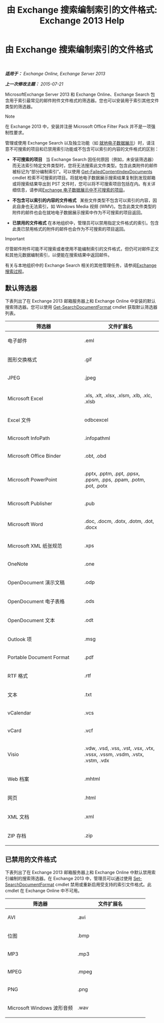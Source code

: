 ﻿---
title: '由 Exchange 搜索编制索引的文件格式: Exchange 2013 Help'
TOCTitle: 由 Exchange 搜索编制索引的文件格式
ms:assetid: e5110ac1-28e1-4554-acc3-85d08c997bc5
ms:mtpsurl: https://technet.microsoft.com/zh-cn/library/Ee633485(v=EXCHG.150)
ms:contentKeyID: 52061560
ms.date: 01/11/2018
mtps_version: v=EXCHG.150
ms.translationtype: HT
---

# 由 Exchange 搜索编制索引的文件格式

 

_**适用于：** Exchange Online, Exchange Server 2013_

_**上一次修改主题：** 2015-07-21_

MicrosoftExchange Server 2013 和 Exchange Online、Exchange Search 包含用于索引最常见的邮件附件文件格式的筛选器。您也可以安装用于索引其他文件类型的筛选器。

> [!NOTE]  
> 在 Exchange 2013 中，安装并注册 Microsoft Office Filter Pack 并不是一项强制性要求。


管理或使用 Exchange Search 以及独立功能（如 [就地电子数据展示](in-place-ediscovery-exchange-2013-help.md)）时，请注意不可搜索的项目和已禁用索引功能或不包含可以索引的内容的文件格式的区别：

  - **不可搜索的项目**   当 Exchange Search 因任何原因（例如，未安装筛选器）而无法索引特定文件类型时，您将无法搜索此文件类型。包含此类附件的邮件被标记为“部分编制索引”。可以使用 [Get-FailedContentIndexDocuments](https://technet.microsoft.com/zh-cn/library/dd351154\(v=exchg.150\)) cmdlet 检索不可搜索的项目。将就地电子数据展示搜索结果复制到发现邮箱或将搜索结果导出到 PST 文件时，您可以将不可搜索项目包括在内。有关详细信息，请参阅[Exchange 电子数据展示中不可搜索的项目](unsearchable-items-in-exchange-ediscovery-exchange-2013-help.md)。

  - **不包含可以索引的内容的文件格式**   某些文件类型不包含可以索引的内容，因此自身也无法索引，如 Windows Media 视频 (WMV)。包含此类文件类型的附件的邮件也会在就地电子数据展示搜索中作为不可搜索的项目返回。

  - **已禁用的文件格式** 在本地组织中，管理员可以禁用指定文件格式的索引。包含此类已禁用格式的附件的邮件也会作为不可搜索的项目返回。

> [!IMPORTANT]  
> 尽管邮件附件可能不可搜索或者使用不能编制索引的文件格式，但仍可对邮件正文和其他元数据编制索引，以便能在搜索结果中返回邮件。


有关与本地组织中的 Exchange Search 相关的其他管理任务，请参阅[Exchange 搜索过程](exchange-search-procedures-exchange-2013-help.md)。

## 默认筛选器

下表列出了在 Exchange 2013 邮箱服务器上和 Exchange Online 中安装的默认搜索筛选器。您可以使用 [Get-SearchDocumentFormat](https://technet.microsoft.com/zh-cn/library/jj873755\(v=exchg.150\)) cmdlet 获取默认筛选器列表。


<table>
<colgroup>
<col style="width: 50%" />
<col style="width: 50%" />
</colgroup>
<thead>
<tr class="header">
<th>筛选器</th>
<th>文件扩展名</th>
</tr>
</thead>
<tbody>
<tr class="odd">
<td><p>电子邮件</p></td>
<td><p>.eml</p></td>
</tr>
<tr class="even">
<td><p>图形交换格式</p></td>
<td><p>.gif</p></td>
</tr>
<tr class="odd">
<td><p>JPEG</p></td>
<td><p>.jpeg</p></td>
</tr>
<tr class="even">
<td><p>Microsoft Excel</p></td>
<td><p>.xls, .xlt, .xlsx, .xlsm, .xlb, .xlc, .xlsb</p></td>
</tr>
<tr class="odd">
<td><p>Excel 文件</p></td>
<td><p>odbcexcel</p></td>
</tr>
<tr class="even">
<td><p>Microsoft InfoPath</p></td>
<td><p>.infopathml</p></td>
</tr>
<tr class="odd">
<td><p>Microsoft Office Binder</p></td>
<td><p>.obt, .obd</p></td>
</tr>
<tr class="even">
<td><p>Microsoft PowerPoint</p></td>
<td><p>.pptx, .pptm, .ppt, .ppsx, .ppsm, .pps, .ppam, .potm, .pot, .potx</p></td>
</tr>
<tr class="odd">
<td><p>Microsoft Publisher</p></td>
<td><p>.pub</p></td>
</tr>
<tr class="even">
<td><p>Microsoft Word</p></td>
<td><p>.doc, .docm, .dotx, .dotm, .dot, .docx</p></td>
</tr>
<tr class="odd">
<td><p>Microsoft XML 纸张规范</p></td>
<td><p>.xps</p></td>
</tr>
<tr class="even">
<td><p>OneNote</p></td>
<td><p>.one</p></td>
</tr>
<tr class="odd">
<td><p>OpenDocument 演示文稿</p></td>
<td><p>.odp</p></td>
</tr>
<tr class="even">
<td><p>OpenDocument 电子表格</p></td>
<td><p>.ods</p></td>
</tr>
<tr class="odd">
<td><p>OpenDocument 文本</p></td>
<td><p>.odt</p></td>
</tr>
<tr class="even">
<td><p>Outlook 项</p></td>
<td><p>.msg</p></td>
</tr>
<tr class="odd">
<td><p>Portable Document Format</p></td>
<td><p>.pdf</p></td>
</tr>
<tr class="even">
<td><p>RTF 格式</p></td>
<td><p>.rtf</p></td>
</tr>
<tr class="odd">
<td><p>文本</p></td>
<td><p>.txt</p></td>
</tr>
<tr class="even">
<td><p>vCalendar</p></td>
<td><p>.vcs</p></td>
</tr>
<tr class="odd">
<td><p>vCard</p></td>
<td><p>.vcf</p></td>
</tr>
<tr class="even">
<td><p>Visio</p></td>
<td><p>.vdw, .vsd, .vss, .vst, .vsx, .vtx, .vssx, .vssm, .vsdm, .vstx, .vstm, .vdx</p></td>
</tr>
<tr class="odd">
<td><p>Web 档案</p></td>
<td><p>.mhtml</p></td>
</tr>
<tr class="even">
<td><p>网页</p></td>
<td><p>.html</p></td>
</tr>
<tr class="odd">
<td><p>XML 文档</p></td>
<td><p>.xml</p></td>
</tr>
<tr class="even">
<td><p>ZIP 存档</p></td>
<td><p>.zip</p></td>
</tr>
</tbody>
</table>


## 已禁用的文件格式

下表列出了在 Exchange 2013 邮箱服务器上和 Exchange Online 中默认禁用索引编制的搜索筛选器。在 Exchange 2013 中，管理员可以通过使用 [Set-SearchDocumentFormat](https://technet.microsoft.com/zh-cn/library/jj873756\(v=exchg.150\)) cmdlet 禁用或重新启用受支持的索引文件格式。此 cmdlet 在 Exchange Online 中不可用。


<table>
<colgroup>
<col style="width: 50%" />
<col style="width: 50%" />
</colgroup>
<thead>
<tr class="header">
<th>筛选器</th>
<th>文件扩展名</th>
</tr>
</thead>
<tbody>
<tr class="odd">
<td><p>AVI</p></td>
<td><p>.avi</p></td>
</tr>
<tr class="even">
<td><p>位图</p></td>
<td><p>.bmp</p></td>
</tr>
<tr class="odd">
<td><p>MP3</p></td>
<td><p>.mp3</p></td>
</tr>
<tr class="even">
<td><p>MPEG</p></td>
<td><p>.mpeg</p></td>
</tr>
<tr class="odd">
<td><p>PNG</p></td>
<td><p>.png</p></td>
</tr>
<tr class="even">
<td><p>Microsoft Windows 波形音频</p></td>
<td><p>.wav</p></td>
</tr>
</tbody>
</table>

